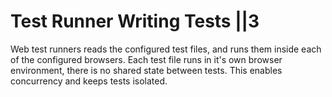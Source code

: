 # Test Runner  Writing Tests ||3

Web test runners reads the configured test files, and runs them inside each of the configured browsers. Each test file runs in it's own browser environment, there is no shared state between tests. This enables concurrency and keeps tests isolated.
